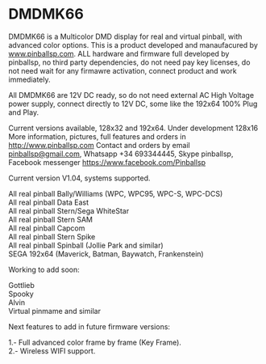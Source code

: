 # DMDMK66

DMDMK66 is a Multicolor DMD display for real and virtual pinball, with advanced color options. This is a product developed and manaufacured by www.pinballsp.com. ALL hardware and firmware full developed by pinballsp, no third party dependencies, do not need pay key licenses, do not need wait for any firmawre activation, connect product and work immediately.

All DMDMK66 are 12V DC ready, so do not need external AC High Voltage power supply, connect directly to 12V DC, some like the 192x64 100% Plug and Play.

Current versions available, 128x32 and 192x64. Under development 128x16
More information, pictures, full features and orders in http://www.pinballsp.com
Contact and orders by email pinballsp@gmail.com, Whatsapp +34 693344445, Skype pinballsp, Facebook messenger https://www.facebook.com/Pinballsp 



Current version V1.04, systems supported.

All real pinball Bally/Williams (WPC, WPC95, WPC-S, WPC-DCS)<br>
All real pinball Data East<br>
All real pinball Stern/Sega WhiteStar<br>
All real pinball Stern SAM<br>
All real pinball Capcom<br>
All real pinball Stern Spike<br>
All real pinball Spinball (Jollie Park and similar)<br>
SEGA 192x64 (Maverick, Batman, Baywatch, Frankenstein)<br>

Working to add soon:

Gottlieb<br>
Spooky<br>
Alvin<br>
Virtual pinmame and similar<br>

Next features to add in future firmware versions:

1.- Full advanced color frame by frame (Key Frame).<br>
2.- Wireless WIFI support.
